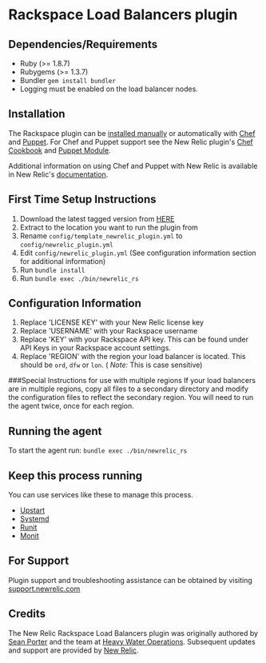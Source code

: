 # Rackspace Load Balancers plugin

## Dependencies/Requirements
* Ruby (>= 1.8.7)
* Rubygems (>= 1.3.7)
* Bundler `gem install bundler`
* Logging must be enabled on the load balancer nodes.

## Installation

The Rackspace plugin can be [installed manually](#first-time-setup-instructions) or automatically with [Chef](http://www.getchef.com) and [Puppet](http://puppetlabs.com). For Chef and Puppet support see the New Relic plugin's [Chef Cookbook](http://community.opscode.com/cookbooks/newrelic_plugins) and [Puppet Module](https://forge.puppetlabs.com/newrelic/newrelic_plugins).

Additional information on using Chef and Puppet with New Relic is available in New Relic's [documentation](https://docs.newrelic.com/docs/plugins/plugin-installation-with-chef-and-puppet).

## First Time Setup Instructions
1. Download the latest tagged version from [HERE](https://github.com/newrelic-platform/newrelic_rackspace_load_balancers_plugin/tags)
2. Extract to the location you want to run the plugin from
3. Rename `config/template_newrelic_plugin.yml` to `config/newrelic_plugin.yml`
4. Edit `config/newrelic_plugin.yml` (See configuration information section for additional information)
5. Run `bundle install`
6. Run `bundle exec ./bin/newrelic_rs`

## Configuration Information
1. Replace 'LICENSE KEY' with your New Relic license key
2. Replace 'USERNAME' with your Rackspace username
3. Replace 'KEY' with your Rackspace API key. This can be found under API Keys in your Rackspace account settings.
4. Replace 'REGION' with the region your load balancer is located. This should be `ord`, `dfw` or `lon`. ( *Note:* This is case sensitive)

###Special Instructions for use with multiple regions
If your load balancers are in multiple regions, copy all files to a secondary directory and modify the configuration files to reflect the secondary region. You will need to run the agent twice, once for each region.

## Running the agent

To start the agent run: `bundle exec ./bin/newrelic_rs`

## Keep this process running
You can use services like these to manage this process. 
- [Upstart](http://upstart.ubuntu.com/)
- [Systemd](http://www.freedesktop.org/wiki/Software/systemd/)
- [Runit](http://smarden.org/runit/)
- [Monit](http://mmonit.com/monit/)

## For Support
Plugin support and troubleshooting assistance can be obtained by visiting [support.newrelic.com](https://support.newrelic.com)

## Credits
The New Relic Rackspace Load Balancers plugin was originally authored by [Sean Porter](https://github.com/portertech) and the team at [Heavy Water Operations](http://hw-ops.com/). Subsequent updates and support are provided by [New Relic](http://newrelic.com/platform).
